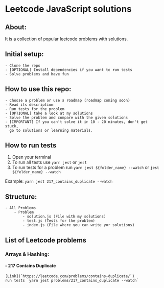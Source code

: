 # Leetcode JavaScript solutions

## About:

It is a collection of popular leetcode problems with solutions.

## Initial setup:

    - Clone the repo
    - [OPTIONAL] Install dependencies if you want to run tests
    - Solve problems and have fun

## How to use this repo:

    - Choose a problem or use a roadmap (roadmap coming soon)
    - Read its description
    - Run tests for the problem
    - [OPTIONAL] take a look at my solutions
    - Solve the problem and compare with the given solutions
    - [IMPORTANT] If you can't solve it in 10 - 20 minutes, don't get stuck, 
      go to solutions or learning materials. 

## How to run tests

   1. Open your terminal 
   2. To run all tests use `yarn jest` or `jest`
   3. To run tests for a problem run `yarn jest ${folder_name} --watch` or `jest ${folder_name} --watch`

   Example: 
   `yarn jest 217_contains_duplicate --watch`


## Structure:

    - All Problems
        - Problem
            - solution.js (File with my solutions)
            - test.js (Tests for the problem)
            - index.js (File where you can write yor solutions)

## List of Leetcode problems

### Arrays & Hashing:

#### - 217 Contains Duplicate
    [Link](`https://leetcode.com/problems/contains-duplicate/`)
    run tests `yarn jest problems/217_contains_duplicate --watch`
    
